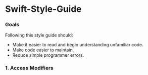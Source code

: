 # Swift-Style-Guide

### Goals ###

Following this style guide should:

* Make it easier to read and begin understanding unfamiliar code.
* Make code easier to maintain.
* Reduce simple programmer errors.

### 1. Access Modifiers ###



